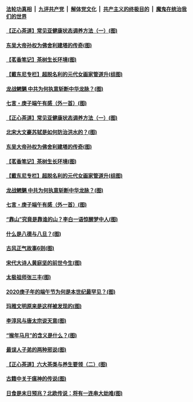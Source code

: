 ####  [法轮功真相](../../../../basic/blob/master/README.md?t=06281302) &nbsp;|&nbsp; [九评共产党](../../../../9ping.md/blob/master/README.md?t=06281302) &nbsp;|&nbsp; [解体党文化](../../../../jtdwh.md/blob/master/README.md?t=06281302)  &nbsp;|&nbsp; [共产主义的终极目的](../../../../gczydzjmd.md/blob/master/README.md?t=06281302) &nbsp;|&nbsp; [魔鬼在统治我们的世界](../../../../mgztzwmdsj.md/blob/master/README.md?t=06281302) 

#### [【正心茶道】常见亚健康状态调养方法（一）(图)](../pages/p7/937556.md?t=06281302) 

#### [东吴大帝孙权为佛舍利建塔的传奇(图)](../pages/p7/937764.md?t=06281302) 

#### [【茗香笔记】茶树生长环境(图)](../pages/p7/937562.md?t=06281302) 

#### [【戴东尼专栏】超脱名利的元代女画家管道升(组图)](../pages/p7/935043.md?t=06281302) 

#### [龙战魍魉 中共为何执意斩断中华龙脉？(图)](../pages/p7/937761.md?t=06281302) 

#### [七言・庚子端午有感（外一首）(图)](../pages/p7/937763.md?t=06281302) 

#### [【正心茶道】常见亚健康状态调养方法（一）(图)](../pages/p7/937556.md?t=06281302) 

#### [北宋大文豪苏轼是如何防治洪水的？(图)](../pages/p7/937874.md?t=06281302) 

#### [东吴大帝孙权为佛舍利建塔的传奇(图)](../pages/p7/937764.md?t=06281302) 

#### [【茗香笔记】茶树生长环境(图)](../pages/p7/937562.md?t=06281302) 

#### [【戴东尼专栏】超脱名利的元代女画家管道升(组图)](../pages/p7/935043.md?t=06281302) 

#### [龙战魍魉 中共为何执意斩断中华龙脉？(图)](../pages/p7/937761.md?t=06281302) 

#### [七言・庚子端午有感（外一首）(图)](../pages/p7/937763.md?t=06281302) 

#### [“靠山”究竟是靠谁的山？李白一语惊醒梦中人(图)](../pages/p7/937659.md?t=06281302) 

#### [什么是八德与八旦？(图)](../pages/p7/937355.md?t=06281302) 

#### [古风正气故事6则(图)](../pages/p7/936931.md?t=06281302) 

#### [宋代大诗人黄庭坚的前世今生(图)](../pages/p7/937617.md?t=06281302) 

#### [太极祖师张三丰(图)](../pages/p7/937351.md?t=06281302) 

#### [2020庚子年的端午节为何是本世纪最罕见？(图)](../pages/p7/937552.md?t=06281302) 

#### [玛雅文明原来是这样被发现的(图)](../pages/p7/937511.md?t=06281302) 

#### [李淳风与唐太宗说天意(图)](../pages/p7/937350.md?t=06281302) 

#### [“猴年马月”的含义是什么？(图)](../pages/p7/937346.md?t=06281302) 

#### [最误人子弟的两种邪说(图)](../pages/p7/937431.md?t=06281302) 

#### [【正心茶道】六大茶类与养生要领（二）(图)](../pages/p7/936912.md?t=06281302) 

#### [古籍中关于瘟神的传说(图)](../pages/p7/937430.md?t=06281302) 

#### [日食是末日预兆？北欧传说：将有一连串大劫难(图)](../pages/p7/936700.md?t=06281302) 

